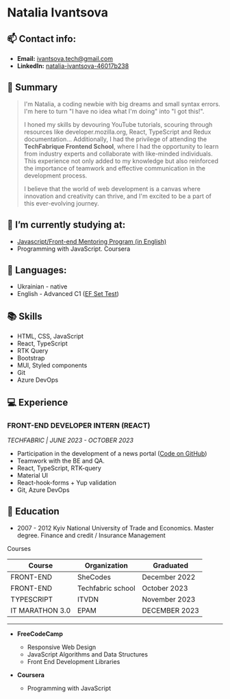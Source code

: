 # Natalia Ivantsova 

## 📫 Contact info:

- **Email:** ivantsova.tech@gmail.com
- **LinkedIn:** [natalia-ivantsova-46017b238](https://www.linkedin.com/in/natalia-ivantsova-46017b238/)

## 💬 Summary 

> I'm Natalia, a coding newbie with big dreams and small syntax errors. I'm here to turn "I have no idea what I'm doing" into "I got this!".
>
> I honed my skills by devouring YouTube tutorials, scouring through resources like developer.mozilla.org, React, TypeScript and Redux documentation... Additionally, I had the privilege of attending the **TechFabrique Frontend School**, where I had the opportunity to learn from industry experts and collaborate with like-minded individuals. This experience not only added to my knowledge but also reinforced the importance of teamwork and effective communication in the development process.
>
> I believe that the world of web development is a canvas where innovation and creativity can thrive, and I'm excited to be a part of this ever-evolving journey.

## 🌱 I’m currently studying at: 
* [Javascript/Front-end Mentoring Program (in English)](https://rs.school/js-en/)
* Programming with JavaScript. Coursera
  
## 💬 Languages:

+ Ukrainian - native
+ English - Advanced C1 ([EF Set Test](https://drive.google.com/file/d/1hvReqMpiuZ1NgHmA3xSHtPeDnGlF2rXq/view?usp=sharing))
 
## 📚 Skills 

* HTML, CSS, JavaScript
* React, TypeScript
* RTK Query
* Bootstrap
* MUI, Styled components
* Git
* Azure DevOps

## 💻 Experience 

### FRONT-END DEVELOPER INTERN (REACT)
*TECHFABRIC | JUNE 2023 - OCTOBER 2023*

+ Participation in the development of a news portal ([Code on GitHub](https://github.com/NataliaIv90/techfabric-pet))
+ Teamwork with the BE and QA.
+ React, TypeScript, RTK-query
+ Material UI
+ React-hook-forms + Yup validation
+ Git, Azure DevOps

## 🌱 Education 

* 2007 - 2012 Kyiv National University of Trade and Economics. Master degree. Finance and credit / Insurance Management

Courses
  
| Course                        | Organization                     | Graduated               |
| ----------------------------- | -------------------------------- |-------------------------|
| FRONT-END                     | SheCodes                         | December 2022           |
| FRONT-END                     | Techfabric school                | October 2023            |
| TYPESCRIPT                    | ITVDN                            | November 2023           |  
| IT MARATHON 3.0               | EPAM                             | DECEMBER 2023           |  
----------------------------------------------------------------------------------------------

* **FreeCodeCamp**
  + Responsive Web Design
  + JavaScript Algorithms and Data Structures
  + Front End Development Libraries

* **Coursera**
  + Programming with JavaScript

<!--
**NataliaIv90/NataliaIv90** is a ✨ _special_ ✨ repository because its `README.md` (this file) appears on your GitHub profile.

Here are some ideas to get you started:

- 🔭 I’m currently working on ...
- 🌱 I’m currently learning ...
- 👯 I’m looking to collaborate on ...
- 🤔 I’m looking for help with ...
- 💬 Ask me about ...
- 📫 How to reach me: ...
- 😄 Pronouns: ...
- ⚡ Fun fact: ...
-->
